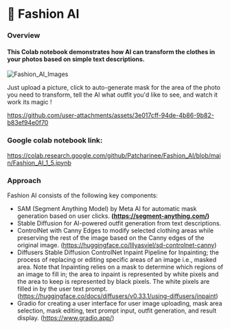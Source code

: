 
# :dress: Fashion AI

### Overview

#### This Colab notebook demonstrates how AI can transform the clothes in your photos based on simple text descriptions.  



![Fashion_AI_Images](https://github.com/user-attachments/assets/8306f0d5-d3e1-44e2-b839-91504acde718)

Just upload a picture, click to auto-generate mask for the area of the photo you need to transform, tell the AI what outfit you'd like to see, and watch it work its magic !  

https://github.com/user-attachments/assets/3e017cff-94de-4b86-9b82-b83ef94e0f70

### Google colab notebook link:
https://colab.research.google.com/github/Patcharinee/Fashion_AI/blob/main/Fashion_AI_1_5.ipynb


### Approach
Fashion AI consists of the following key components:

- SAM (Segment Anything Model) by Meta AI for automatic mask generation based on user clicks. **(**https://segment-anything.com/**)**
- Stable Diffusion for AI-powered outfit generation from text descriptions.
- ControlNet with Canny Edges to modify selected clothing areas while preserving the rest of the image based on the Canny edges of the original image. (https://huggingface.co/lllyasviel/sd-controlnet-canny)
- Diffusers Stable Diffusion ControlNet Inpaint Pipeline for Inpainting; the process of replacing or editing specific areas of an image i.e., masked area. Note that Inpainting relies on a mask to determine which regions of an image to fill in; the area to inpaint is represented by white pixels and the area to keep is represented by black pixels. The white pixels are filled in by the user text prompt. (https://huggingface.co/docs/diffusers/v0.33.1/using-diffusers/inpaint)
- Gradio for creating a user interface for user image uploading, mask area selection, mask editing, text prompt input, outfit generation, and result display. (https://www.gradio.app/)
